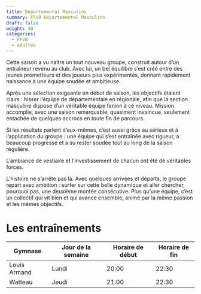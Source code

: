 ```yaml
---
title: Départemental Masculins
summary: FFVB Départemental Masculins
draft: false
weight: 40
categories:
  - FFVB
  - adultes
---
```


Cette saison a vu naître un tout nouveau groupe, construit autour d’un entraîneur revenu au club. Avec lui, un bel
équilibre s’est créé entre des jeunes prometteurs et des joueurs plus expérimentés, donnant rapidement naissance à une
équipe soudée et ambitieuse.

Après une sélection exigeante en début de saison, les objectifs étaient clairs : hisser l’équipe de départementale en
régionale, afin que la section masculine dispose d’un véritable équipe fanion à ce niveau. Mission accomplie, avec une
saison remarquable, quasiment invaincue, seulement entachée de quelques accrocs en toute fin de parcours.

Si les résultats parlent d’eux-mêmes, c’est aussi grâce au sérieux et à l’application du groupe : une équipe qui s’est
entraînée avec rigueur, a beaucoup progressé et a su rester soudée tout au long de la saison régulière.

L’ambiance de vestiaire et l’investissement de chacun ont été de véritables forces.

L’histoire ne s’arrête pas là. Avec quelques arrivées et départs, le groupe repart avec ambition : surfer sur cette
belle dynamique et aller chercher, pourquoi pas, une deuxième montée consécutive. Plus qu’une équipe, c’est un collectif
qui vit bien et qui avance ensemble, animé par la même passion et les mêmes objectifs.

# Les entraînements

| Gymnase      | Jour de la semaine | Horaire de début | Horaire de fin |
| ------------ | ------------------ | ---------------- | -------------- |
| Louis Armand | Lundi              | 20:00            | 22:30          |
| Watteau      | Jeudi              | 21:00            | 22:30          |
